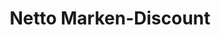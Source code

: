 ---
title: "Netto Marken-Discount"
url: /neunkirchen-seelscheid/netto-marken-discount-eisenerzstrasse/
shop: Supermarkt
---